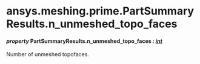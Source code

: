 <a id="ansys-meshing-prime-partsummaryresults-n-unmeshed-topo-faces"></a>

# ansys.meshing.prime.PartSummaryResults.n_unmeshed_topo_faces

<a id="ansys.meshing.prime.PartSummaryResults.n_unmeshed_topo_faces"></a>

#### *property* PartSummaryResults.n_unmeshed_topo_faces *: [int](https://docs.python.org/3.11/library/functions.html#int)*

Number of unmeshed topofaces.

<!-- !! processed by numpydoc !! -->
